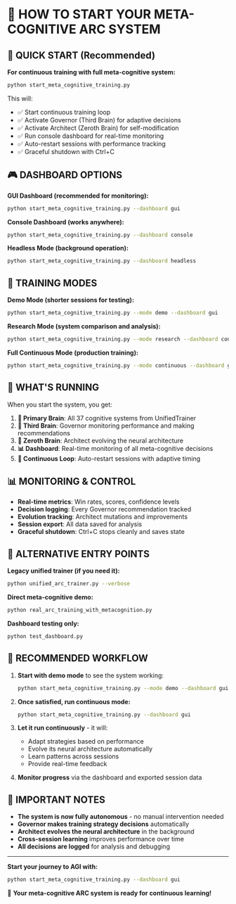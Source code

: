 # 🧠 HOW TO START YOUR META-COGNITIVE ARC SYSTEM

## 🚀 QUICK START (Recommended)

**For continuous training with full meta-cognitive system:**
```bash
python start_meta_cognitive_training.py
```

This will:
- ✅ Start continuous training loop
- ✅ Activate Governor (Third Brain) for adaptive decisions  
- ✅ Activate Architect (Zeroth Brain) for self-modification
- ✅ Run console dashboard for real-time monitoring
- ✅ Auto-restart sessions with performance tracking
- ✅ Graceful shutdown with Ctrl+C

## 🎮 DASHBOARD OPTIONS

**GUI Dashboard (recommended for monitoring):**
```bash
python start_meta_cognitive_training.py --dashboard gui
```

**Console Dashboard (works anywhere):**
```bash  
python start_meta_cognitive_training.py --dashboard console
```

**Headless Mode (background operation):**
```bash
python start_meta_cognitive_training.py --dashboard headless
```

## 🔬 TRAINING MODES

**Demo Mode (shorter sessions for testing):**
```bash
python start_meta_cognitive_training.py --mode demo --dashboard gui
```

**Research Mode (system comparison and analysis):**
```bash
python start_meta_cognitive_training.py --mode research --dashboard console
```

**Full Continuous Mode (production training):**
```bash
python start_meta_cognitive_training.py --mode continuous --dashboard gui
```

## 🧠 WHAT'S RUNNING

When you start the system, you get:

1. **🧠 Primary Brain**: All 37 cognitive systems from UnifiedTrainer
2. **🧠 Third Brain**: Governor monitoring performance and making recommendations  
3. **🧠 Zeroth Brain**: Architect evolving the neural architecture
4. **📊 Dashboard**: Real-time monitoring of all meta-cognitive decisions
5. **🔄 Continuous Loop**: Auto-restart sessions with adaptive timing

## 📊 MONITORING & CONTROL

- **Real-time metrics**: Win rates, scores, confidence levels
- **Decision logging**: Every Governor recommendation tracked
- **Evolution tracking**: Architect mutations and improvements  
- **Session export**: All data saved for analysis
- **Graceful shutdown**: Ctrl+C stops cleanly and saves state

## 🔧 ALTERNATIVE ENTRY POINTS

**Legacy unified trainer (if you need it):**
```bash
python unified_arc_trainer.py --verbose
```

**Direct meta-cognitive demo:**
```bash
python real_arc_training_with_metacognition.py
```

**Dashboard testing only:**
```bash
python test_dashboard.py
```

## 🎯 RECOMMENDED WORKFLOW

1. **Start with demo mode** to see the system working:
   ```bash
   python start_meta_cognitive_training.py --mode demo --dashboard gui
   ```

2. **Once satisfied, run continuous mode:**
   ```bash  
   python start_meta_cognitive_training.py --dashboard gui
   ```

3. **Let it run continuously** - it will:
   - Adapt strategies based on performance
   - Evolve its neural architecture automatically  
   - Learn patterns across sessions
   - Provide real-time feedback

4. **Monitor progress** via the dashboard and exported session data

## 🚨 IMPORTANT NOTES

- **The system is now fully autonomous** - no manual intervention needed
- **Governor makes training strategy decisions** automatically  
- **Architect evolves the neural architecture** in the background
- **Cross-session learning** improves performance over time
- **All decisions are logged** for analysis and debugging

---

**Start your journey to AGI with:**
```bash
python start_meta_cognitive_training.py --dashboard gui
```

🎉 **Your meta-cognitive ARC system is ready for continuous learning!**
